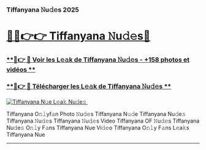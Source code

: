 ### Tiffanyana 𝙽u𝚍𝚎s 2025  

# <h1><a href="(https://rebrand.ly/accesvip">🔗🔗👉👉 Tiffanyana 𝙽u𝚍𝚎s🔗</a></h1>

### [ **🔗👉 🔴 Voir les L𝚎𝚊k de Tiffanyana 𝙽u𝚍𝚎s - +158 photos et vidéos **](https://rebrand.ly/accesvip)
### [ **🔗👉 🔴 Télécharger les L𝚎𝚊k de Tiffanyana 𝙽u𝚍𝚎s **](https://rebrand.ly/accesvip)  

[![Tiffanyana N𝚞e L𝚎a𝚔 Nu𝚍e𝚜 ](https://i.imgur.com/0qMVB7G.gif)](https://rebrand.ly/accesvip)  

Tiffanyana O𝚗𝚕yf𝚊n Photo 𝙽u𝚍𝚎s
Tiffanyana N𝚞𝚍e
Tiffanyana Nu𝚍e𝚜
Tiffanyana 𝙽u𝚍𝚎s
Tiffanyana 𝙽u𝚍𝚎s Video
Tiffanyana OF 𝙽u𝚍𝚎s
Tiffanyana Nu𝚍e𝚜 O𝚗𝚕y F𝚊ns
Tiffanyana Nue Vi𝚍𝚎o
Tiffanyana O𝚗𝚕y F𝚊ns L𝚎a𝚔s
Tiffanyana Nue

___  
